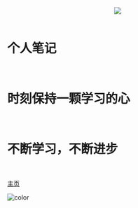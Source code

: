 <center>
    <img src = https://gitee.com/tianzhendong/img/raw/master//images/TianZD.png width = "">
</center>


<br>

# 个人笔记

<br>

# 时刻保持一颗学习的心

<br>

# 不断学习，不断进步

<br>

[主页](README.md)



<!-- 背景色 -->
![color](./)
